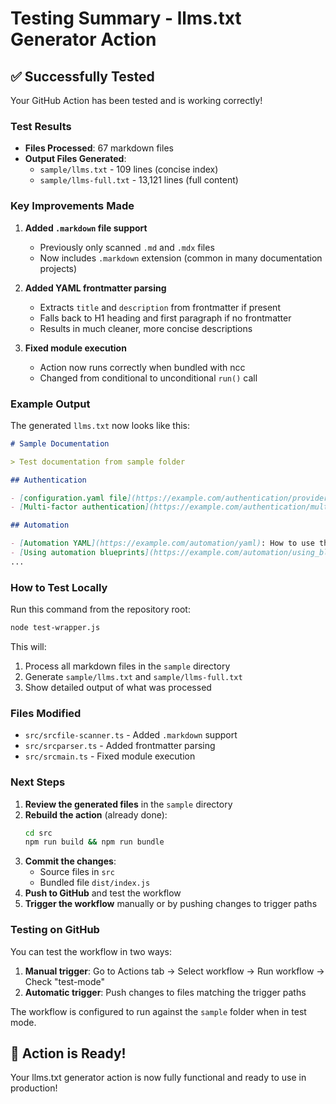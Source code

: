 # Testing Summary - llms.txt Generator Action

## ✅ Successfully Tested

Your GitHub Action has been tested and is working correctly!

### Test Results

- **Files Processed**: 67 markdown files
- **Output Files Generated**:
  - `sample/llms.txt` - 109 lines (concise index)
  - `sample/llms-full.txt` - 13,121 lines (full content)

### Key Improvements Made

1. **Added `.markdown` file support**
   - Previously only scanned `.md` and `.mdx` files
   - Now includes `.markdown` extension (common in many documentation projects)

2. **Added YAML frontmatter parsing**
   - Extracts `title` and `description` from frontmatter if present
   - Falls back to H1 heading and first paragraph if no frontmatter
   - Results in much cleaner, more concise descriptions

3. **Fixed module execution**
   - Action now runs correctly when bundled with ncc
   - Changed from conditional to unconditional `run()` call

### Example Output

The generated `llms.txt` now looks like this:

```markdown
# Sample Documentation

> Test documentation from sample folder

## Authentication

- [configuration.yaml file](https://example.com/authentication/providers): Guide on configuring different authentication providers.
- [Multi-factor authentication](https://example.com/authentication/multi-factor-auth): Guide on configuring different multi-factor authentication modules.

## Automation

- [Automation YAML](https://example.com/automation/yaml): How to use the automation integration with YAML.
- [Using automation blueprints](https://example.com/automation/using_blueprints): How to create automations based off blueprints.
...
```

### How to Test Locally

Run this command from the repository root:

```bash
node test-wrapper.js
```

This will:
1. Process all markdown files in the `sample` directory
2. Generate `sample/llms.txt` and `sample/llms-full.txt`
3. Show detailed output of what was processed

### Files Modified

- `src/srcfile-scanner.ts` - Added `.markdown` support
- `src/srcparser.ts` - Added frontmatter parsing
- `src/srcmain.ts` - Fixed module execution

### Next Steps

1. **Review the generated files** in the `sample` directory
2. **Rebuild the action** (already done):
   ```bash
   cd src
   npm run build && npm run bundle
   ```
3. **Commit the changes**:
   - Source files in `src`
   - Bundled file `dist/index.js`
4. **Push to GitHub** and test the workflow
5. **Trigger the workflow** manually or by pushing changes to trigger paths

### Testing on GitHub

You can test the workflow in two ways:

1. **Manual trigger**: Go to Actions tab → Select workflow → Run workflow → Check "test-mode"
2. **Automatic trigger**: Push changes to files matching the trigger paths

The workflow is configured to run against the `sample` folder when in test mode.

## 🎉 Action is Ready!

Your llms.txt generator action is now fully functional and ready to use in production!
